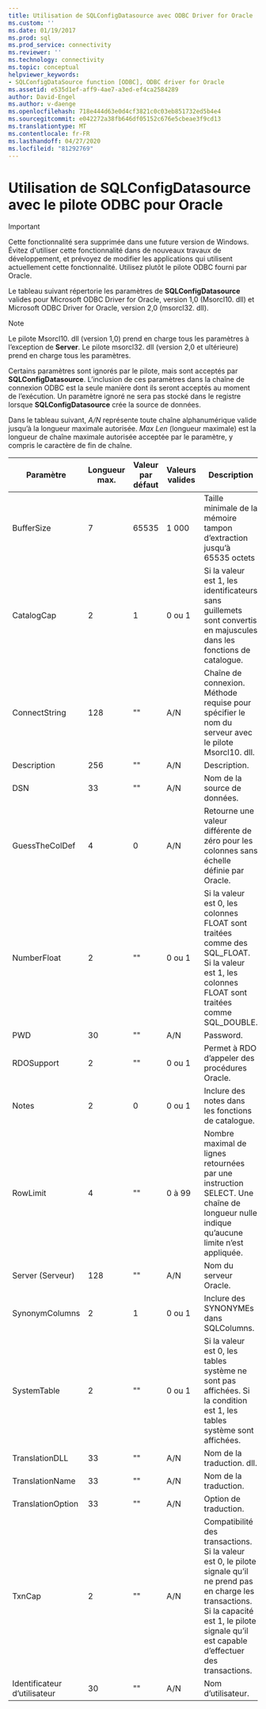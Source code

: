 ```yaml
---
title: Utilisation de SQLConfigDatasource avec ODBC Driver for Oracle | Microsoft Docs
ms.custom: ''
ms.date: 01/19/2017
ms.prod: sql
ms.prod_service: connectivity
ms.reviewer: ''
ms.technology: connectivity
ms.topic: conceptual
helpviewer_keywords:
- SQLConfigDataSource function [ODBC], ODBC driver for Oracle
ms.assetid: e535d1ef-aff9-4ae7-a3ed-ef4ca2584289
author: David-Engel
ms.author: v-daenge
ms.openlocfilehash: 718e444d63e0d4cf3821c0c03eb851732ed5b4e4
ms.sourcegitcommit: e042272a38fb646df05152c676e5cbeae3f9cd13
ms.translationtype: MT
ms.contentlocale: fr-FR
ms.lasthandoff: 04/27/2020
ms.locfileid: "81292769"
---
```

# <a name="using-sqlconfigdatasource-with-the-odbc-driver-for-oracle"></a>Utilisation de SQLConfigDatasource avec le pilote ODBC pour Oracle
> [!IMPORTANT]  
>  Cette fonctionnalité sera supprimée dans une future version de Windows. Évitez d'utiliser cette fonctionnalité dans de nouveaux travaux de développement, et prévoyez de modifier les applications qui utilisent actuellement cette fonctionnalité. Utilisez plutôt le pilote ODBC fourni par Oracle.  
  
 Le tableau suivant répertorie les paramètres de **SQLConfigDatasource** valides pour Microsoft ODBC Driver for Oracle, version 1,0 (Msorcl10. dll) et Microsoft ODBC Driver for Oracle, version 2,0 (msorcl32. dll).  
  
> [!NOTE]  
>  Le pilote Msorcl10. dll (version 1,0) prend en charge tous les paramètres à l’exception de **Server**. Le pilote msorcl32. dll (version 2,0 et ultérieure) prend en charge tous les paramètres.  
  
 Certains paramètres sont ignorés par le pilote, mais sont acceptés par **SQLConfigDatasource**. L’inclusion de ces paramètres dans la chaîne de connexion ODBC est la seule manière dont ils seront acceptés au moment de l’exécution. Un paramètre ignoré ne sera pas stocké dans le registre lorsque **SQLConfigDatasource** crée la source de données.  
  
 Dans le tableau suivant, *A/N* représente toute chaîne alphanumérique valide jusqu’à la longueur maximale autorisée. *Max Len* (longueur maximale) est la longueur de chaîne maximale autorisée acceptée par le paramètre, y compris le caractère de fin de chaîne.  
  
|Paramètre|Longueur max.|Valeur par défaut|Valeurs valides|Description|  
|-------------|-------------|-------------------|------------------|-----------------|  
|BufferSize|7|65535|1 000|Taille minimale de la mémoire tampon d’extraction jusqu’à 65535 octets|  
|CatalogCap|2|1|0 ou 1|Si la valeur est 1, les identificateurs sans guillemets sont convertis en majuscules dans les fonctions de catalogue.|  
|ConnectString|128|""|A/N|Chaîne de connexion. Méthode requise pour spécifier le nom du serveur avec le pilote Msorcl10. dll.|  
|Description|256|""|A/N|Description.|  
|DSN|33|""|A/N|Nom de la source de données.|  
|GuessTheColDef|4|0|A/N|Retourne une valeur différente de zéro pour les colonnes sans échelle définie par Oracle.|  
|NumberFloat|2|""|0 ou 1|Si la valeur est 0, les colonnes FLOAT sont traitées comme des SQL_FLOAT. Si la valeur est 1, les colonnes FLOAT sont traitées comme SQL_DOUBLE.|  
|PWD|30|""|A/N|Password.|  
|RDOSupport|2|""|0 ou 1|Permet à RDO d’appeler des procédures Oracle.|  
|Notes|2|0|0 ou 1|Inclure des notes dans les fonctions de catalogue.|  
|RowLimit|4|""|0 à 99|Nombre maximal de lignes retournées par une instruction SELECT. Une chaîne de longueur nulle indique qu’aucune limite n’est appliquée.|  
|Server (Serveur)|128|""|A/N|Nom du serveur Oracle.|  
|SynonymColumns|2|1|0 ou 1|Inclure des SYNONYMEs dans SQLColumns.|  
|SystemTable|2|""|0 ou 1|Si la valeur est 0, les tables système ne sont pas affichées. Si la condition est 1, les tables système sont affichées.|  
|TranslationDLL|33|""|A/N|Nom de la traduction. dll.|  
|TranslationName|33|""|A/N|Nom de la traduction.|  
|TranslationOption|33|""|A/N|Option de traduction.|  
|TxnCap|2|""|A/N|Compatibilité des transactions. Si la valeur est 0, le pilote signale qu’il ne prend pas en charge les transactions. Si la capacité est 1, le pilote signale qu’il est capable d’effectuer des transactions.|  
|Identificateur d’utilisateur|30|""|A/N|Nom d’utilisateur.|
